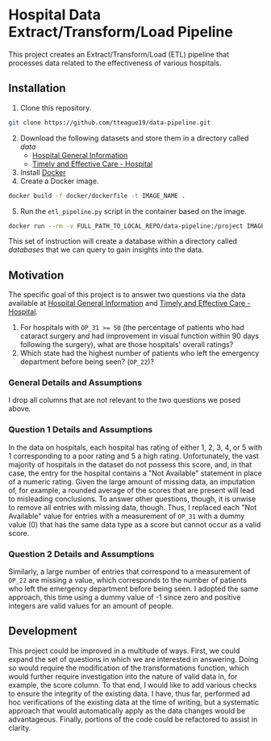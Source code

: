 # Hospital Data Extract/Transform/Load Pipeline

This project creates an Extract/Transform/Load (ETL) pipeline that processes data related to the effectiveness of various hospitals.

## Installation

1. Clone this repository.
```bash
git clone https://github.com/tteague19/data-pipeline.git
```
2. Download the following datasets and store them in a directory called *data*
    * [Hospital General Information](https://data.cms.gov/provider-data/dataset/xubh-q36u)
    * [Timely and Effective Care - Hospital](https://data.cms.gov/provider-data/dataset/yv7e-xc69)
3. Install [Docker](https://docs.docker.com/get-docker/)
4. Create a  Docker image.
```bash
docker build -f docker/dockerfile -t IMAGE_NAME .
```
5. Run the `etl_pipeline.py` script in the container based on the image.
```bash
docker run --rm -v FULL_PATH_TO_LOCAL_REPO/data-pipeline:/project IMAGE_NAME python etl_pipeline.py
```

This set of instruction will create a database within a directory called *databases* that we can query to gain insights into the data.

## Motivation

The specific goal of this project is to answer two questions via the data available at [Hospital General Information](https://data.cms.gov/provider-data/dataset/xubh-q36u) and [Timely and Effective Care - Hospital](https://data.cms.gov/provider-data/dataset/yv7e-xc69).
1. For hospitals with `OP_31 >= 50` (the percentage of patients who had cataract surgery and had improvement in visual function within 90 days following the surgery), what are those hospitals' overall ratings?
2. Which state had the highest number of patients who left the emergency department before being seen? (`OP_22`)?

### General Details and Assumptions

I drop all columns that are not relevant to the two questions we posed above.

### Question 1 Details and Assumptions

In the data on hospitals, each hospital has rating of either 1, 2, 3, 4, or 5 with 1 corresponding to a poor rating and 5 a high rating. Unfortunately, the vast majority of hospitals in the dataset do not possess this score, and, in that case, the entry for the hospital contains a "Not Available" statement in place of a numeric rating. Given the large amount of missing data, an imputation of, for example, a rounded average of the scores that are present will lead to misleading conclusions. To answer other questions, though, it is unwise to remove all entries with missing data, though. Thus, I replaced each "Not Available" value for entries with a measurement of `OP_31` with a dummy value (0) that has the same data type as a score but cannot occur as a valid score.

### Question 2 Details and Assumptions

Similarly, a large number of entries that correspond to a measurement of `OP_22` are missing a value, which corresponds to the number of patients who left the emergency department before being seen. I adopted the same approach, this time using a dummy value of -1 since zero and positive integers are valid values for an amount of people.

## Development

This project could be improved in a multitude of ways. First, we
could expand the set of questions in which we are interested in
answering. Doing so would require the modification of the transformations function, which would further require investigation into the nature of valid data in, for example, the score column. To that end, I would like to add various checks to ensure the integrity of the existing data. I have, thus far, performed ad hoc verifications of the existing data at the time of writing, but a systematic approach that would automatically apply as the data changes would be advantageous. Finally, portions of the code could be refactored to assist in clarity.